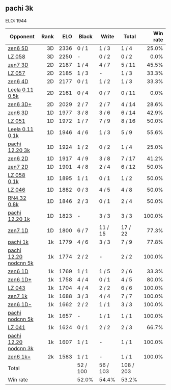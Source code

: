 ## pachi 3k ##

ELO: 1944

Opponent | Rank | ELO | Black | Write | Total | Win rate
---------|-----:|----:|-------|-------|-------|-------:
[zen6 5D](zen6%205D.md) | 3D | 2336 | 0 / 1 | 1 / 3 | 1 / 4 | 25.0%
[LZ 058](LZ%20058.md) | 3D | 2250 | - | 0 / 2 | 0 / 2 | 0.0%
[zen7 3D](zen7%203D.md) | 2D | 2187 | 1 / 4 | 4 / 7 | 5 / 11 | 45.5%
[LZ 057](LZ%20057.md) | 2D | 2185 | 1 / 3 | - | 1 / 3 | 33.3%
[zen6 4D](zen6%204D.md) | 2D | 2177 | 0 / 1 | 1 / 2 | 1 / 3 | 33.3%
[Leela 0.11 0.5k](Leela%200.11%200.5k.md) | 2D | 2161 | 0 / 4 | 0 / 7 | 0 / 11 | 0.0%
[zen6 3D+](zen6%203D+.md) | 2D | 2029 | 2 / 7 | 2 / 7 | 4 / 14 | 28.6%
[zen6 3D](zen6%203D.md) | 1D | 1977 | 3 / 8 | 3 / 6 | 6 / 14 | 42.9%
[LZ 051](LZ%20051.md) | 1D | 1972 | 1 / 7 | 7 / 9 | 8 / 16 | 50.0%
[Leela 0.11 0.1k](Leela%200.11%200.1k.md) | 1D | 1946 | 4 / 6 | 1 / 3 | 5 / 9 | 55.6%
[pachi 12.20 3k](pachi%2012.20%203k.md) | 1D | 1924 | 1 / 2 | 0 / 2 | 1 / 4 | 25.0%
[zen6 2D](zen6%202D.md) | 1D | 1917 | 4 / 9 | 3 / 8 | 7 / 17 | 41.2%
[zen7 2D](zen7%202D.md) | 1D | 1901 | 4 / 8 | 2 / 4 | 6 / 12 | 50.0%
[LZ 058 0.1k](LZ%20058%200.1k.md) | 1D | 1895 | 1 / 1 | 0 / 1 | 1 / 2 | 50.0%
[LZ 046](LZ%20046.md) | 1D | 1882 | 0 / 3 | 4 / 5 | 4 / 8 | 50.0%
[RN4.32 0.8k](RN4.32%200.8k.md) | 1D | 1846 | 2 / 3 | 0 / 1 | 2 / 4 | 50.0%
[pachi 12.20 1k](pachi%2012.20%201k.md) | 1D | 1823 | - | 3 / 3 | 3 / 3 | 100.0%
[zen7 1D](zen7%201D.md) | 1D | 1800 | 6 / 7 | 11 / 15 | 17 / 22 | 77.3%
[pachi 1k](pachi%201k.md) | 1k | 1779 | 4 / 6 | 3 / 3 | 7 / 9 | 77.8%
[pachi 12.20 nodcnn 5k](pachi%2012.20%20nodcnn%205k.md) | 1k | 1774 | 2 / 2 | - | 2 / 2 | 100.0%
[zen6 1D](zen6%201D.md) | 1k | 1769 | 1 / 1 | 1 / 5 | 2 / 6 | 33.3%
[zen6 1D+](zen6%201D+.md) | 1k | 1758 | 4 / 4 | 0 / 1 | 4 / 5 | 80.0%
[LZ 043](LZ%20043.md) | 1k | 1704 | 4 / 4 | 2 / 2 | 6 / 6 | 100.0%
[zen7 1k](zen7%201k.md) | 1k | 1688 | 3 / 3 | 4 / 4 | 7 / 7 | 100.0%
[zen6 1D-](zen6%201D-.md) | 1k | 1662 | 2 / 2 | 1 / 1 | 3 / 3 | 100.0%
[pachi nodcnn 5k](pachi%20nodcnn%205k.md) | 1k | 1657 | - | 1 / 1 | 1 / 1 | 100.0%
[LZ 041](LZ%20041.md) | 1k | 1624 | 0 / 1 | 2 / 2 | 2 / 3 | 66.7%
[pachi 12.20 nodcnn 3k](pachi%2012.20%20nodcnn%203k.md) | 1k | 1607 | 1 / 1 | - | 1 / 1 | 100.0%
[zen6 1k+](zen6%201k+.md) | 2k | 1583 | 1 / 1 | - | 1 / 1 | 100.0%
Total | | | 52 / 100 | 56 / 103 | 108 / 203 | 
Win rate| | | 52.0% | 54.4% | 53.2% | 
